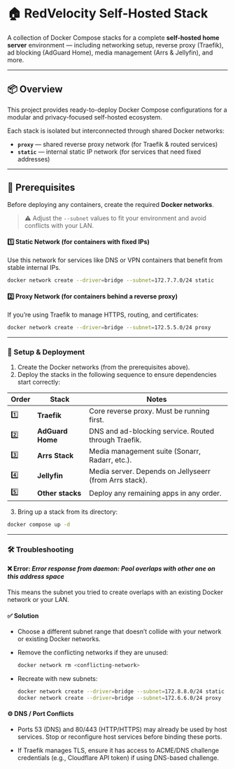# 🏠 RedVelocity Self-Hosted Stack

A collection of Docker Compose stacks for a complete **self-hosted home server** environment — including networking setup, reverse proxy (Traefik), ad blocking (AdGuard Home), media management (Arrs & Jellyfin), and more.

---

## 📦 Overview

This project provides ready-to-deploy Docker Compose configurations for a modular and privacy-focused self-hosted ecosystem.

Each stack is isolated but interconnected through shared Docker networks:
- **`proxy`** — shared reverse proxy network (for Traefik & routed services)
- **`static`** — internal static IP network (for services that need fixed addresses)

---

## 🧰 Prerequisites

Before deploying any containers, create the required **Docker networks**.

> ⚠️ Adjust the `--subnet` values to fit your environment and avoid conflicts with your LAN.

#### 1️⃣ Static Network (for containers with fixed IPs)

Use this network for services like DNS or VPN containers that benefit from stable internal IPs.

```bash
docker network create --driver=bridge --subnet=172.7.7.0/24 static
```

#### 2️⃣ Proxy Network (for containers behind a reverse proxy)

If you’re using Traefik to manage HTTPS, routing, and certificates:

```bash
docker network create --driver=bridge --subnet=172.5.5.0/24 proxy
```
---

### 🚀 Setup & Deployment

1. Create the Docker networks (from the prerequisites above).
2. Deploy the stacks in the following sequence to ensure dependencies start correctly:
   
| Order | Stack | Notes |
|--------|----------------|------------------------------------------------------------|
| 1️⃣ | **Traefik** | Core reverse proxy. Must be running first. |
| 2️⃣ | **AdGuard Home** | DNS and ad-blocking service. Routed through Traefik. |
| 3️⃣ | **Arrs Stack** | Media management suite (Sonarr, Radarr, etc.). |
| 4️⃣ | **Jellyfin** | Media server. Depends on Jellyseerr (from Arrs stack). |
| 5️⃣ | **Other stacks** | Deploy any remaining apps in any order. |

3. Bring up a stack from its directory:

```bash
docker compose up -d
```
---
### 🛠️ Troubleshooting

#### ❌ Error: *Error response from daemon: Pool overlaps with other one on this address space*

This means the subnet you tried to create overlaps with an existing Docker network or your LAN.

#### ✅ Solution

- Choose a different subnet range that doesn’t collide with your network or existing Docker networks.  
- Remove the conflicting networks if they are unused:

   ```bash
   docker network rm <conflicting-network>
   ```
- Recreate with new subnets:
   ```bash
   docker network create --driver=bridge --subnet=172.8.8.0/24 static
   docker network create --driver=bridge --subnet=172.6.6.0/24 proxy
   ```

#### ⚙️ DNS / Port Conflicts

- Ports 53 (DNS) and 80/443 (HTTP/HTTPS) may already be used by host services. Stop or reconfigure host services before binding these ports.

- If Traefik manages TLS, ensure it has access to ACME/DNS challenge credentials (e.g., Cloudflare API token) if using DNS-based challenge.
